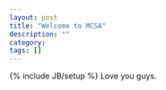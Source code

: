 ```yaml
---
layout: post
title: "Welcome to MCSA"
description: ""
category: 
tags: []
---
```

{% include JB/setup %}
Love you guys.
